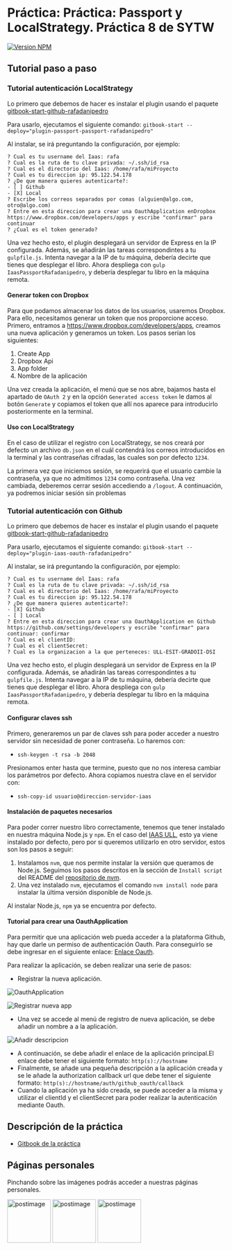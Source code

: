 # Práctica: Práctica: Passport y LocalStrategy. Práctica 8 de SYTW

[![Version NPM](https://img.shields.io/npm/v/plugin-iaas-passport-rafadanipedro.svg)](https://www.npmjs.com/package/plugin-iaas-passport-rafadanipedro)

## Tutorial paso a paso

### Tutorial autenticación LocalStrategy

Lo primero que debemos de hacer es instalar el plugin usando el paquete [gitbook-start-github-rafadanipedro](https://www.npmjs.com/package/gitbook-start-github-rafadanipedro)

Para usarlo, ejecutamos el siguiente comando:
`gitbook-start --deploy="plugin-passport-passport-rafadanipedro"`

Al instalar, se irá preguntando la configuración, por ejemplo:

```
? Cual es tu username del Iaas: rafa
? Cual es la ruta de tu clave privada: ~/.ssh/id_rsa
? Cual es el directorio del Iaas: /home/rafa/miProyecto
? Cual es tu direccion ip: 95.122.54.178
? ¿De que manera quieres autenticarte?:
- [ ] Github
- [X] Local
? Escribe los correos separados por comas (alguien@algo.com, otro@algo.com)
? Entre en esta direccion para crear una OauthApplication enDropbox https://www.dropbox.com/developers/apps y escribe "confirmar" para continuar
? ¿Cual es el token generado?

```
Una vez hecho esto, el plugin desplegará un servidor de Express en la IP configurada. Además, se añadirán las tareas correspondintes a tu `gulpfile.js`.
Intenta navegar a la IP de tu máquina, debería decirte que tienes que desplegar el libro.
Ahora despliega con `gulp IaasPassportRafadanipedro`, y debería desplegar tu libro en la máquina remota.

#### Generar token con Dropbox

Para que podamos almacenar los datos de los usuarios, usaremos Dropbox. Para ello, necesitamos generar un token que nos proporcione acceso. Primero, entramos a https://www.dropbox.com/developers/apps, creamos una nueva aplicación y generamos un token. Los pasos serían los siguientes:
1. Create App
2. Dropbox Api
3. App folder
4. Nombre de la aplicación

Una vez creada la aplicación, el menú que se nos abre, bajamos hasta el apartado de `OAuth 2` y en la opción `Generated access token` le damos al botón `Generate` y copiamos el token que allí nos aparece para introducirlo posteriormente en la terminal.

#### Uso con LocalStrategy
En el caso de utilizar el registro con LocalStrategy, se nos creará por defecto un archivo `db.json` en el cuál contendrá los correos introducidos en la terminal y las contraseñas cifradas, las cuales son por defecto `1234`.

La primera vez que iniciemos sesión, se requerirá que el usuario cambie la contraseña, ya que no admitimos `1234` como contraseña. Una vez cambiada, deberemos cerrar sesión accediendo a `/logout`. A continuación, ya podremos iniciar sesión sin problemas


### Tutorial autenticación con Github

Lo primero que debemos de hacer es instalar el plugin usando el paquete [gitbook-start-github-rafadanipedro](https://www.npmjs.com/package/gitbook-start-github-rafadanipedro)

Para usarlo, ejecutamos el siguiente comando: `gitbook-start --deploy="plugin-iaas-oauth-rafadanipedro"`

Al instalar, se irá preguntando la configuración, por ejemplo:
```
? Cual es tu username del Iaas: rafa
? Cual es la ruta de tu clave privada: ~/.ssh/id_rsa
? Cual es el directorio del Iaas: /home/rafa/miProyecto
? Cual es tu direccion ip: 95.122.54.178
? ¿De que manera quieres autenticarte?:
- [X] Github
- [ ] Local
? Entre en esta direccion para crear una OauthApplication en Github https://github.com/settings/developers y escribe "confirmar" para continuar: confirmar
? Cual es el clientID:
? Cual es el clientSecret:
? Cual es la organizacion a la que perteneces: ULL-ESIT-GRADOII-DSI
```

Una vez hecho esto, el plugin desplegará un servidor de Express en la IP configurada. Además, se añadirán las tareas correspondintes a tu `gulpfile.js`.
Intenta navegar a la IP de tu máquina, debería decirte que tienes que desplegar el libro.
Ahora despliega con `gulp IaasPassportRafadanipedro`, y debería desplegar tu libro en la máquina remota.

#### Configurar claves ssh
Primero, generaremos un par de claves ssh para poder acceder a nuestro servidor sin necesidad de poner contraseña. Lo haremos con:
- `ssh-keygen -t rsa -b 2048`

Presionamos enter hasta que termine, puesto que no nos interesa cambiar los parámetros por defecto. Ahora copiamos nuestra clave en el servidor con:
- `ssh-copy-id usuario@direccion-servidor-iaas`

#### Instalación de paquetes necesarios
Para poder correr nuestro libro correctamente, tenemos que tener instalado en nuestra máquina Node.js y `npm`. En el caso del [IAAS ULL](https://iaas.ull.es), esto ya viene instalado por defecto, pero por si queremos utilizarlo en otro servidor, estos son los pasos a seguir:

1. Instalamos `nvm`, que nos permite instalar la versión que queramos de Node.js. Seguimos los pasos descritos en la sección de `Install script` del README del [repositorio de nvm](https://github.com/creationix/nvm).
2. Una vez instalado `nvm`, ejecutamos el comando `nvm install node` para instalar la última versión disponible de Node.js.

Al instalar Node.js, `npm` ya se encuentra por defecto.

#### Tutorial para crear una OauthApplication

Para permitir que una aplicación web pueda acceder a la plataforma Github, hay que darle un permiso de authenticación Oauth. Para conseguirlo se debe ingresar en el siguiente enlace:
[Enlace Oauth](https://github.com/settings/developers).

Para realizar la aplicación, se deben realizar una serie de pasos:

* Registrar la nueva aplicación.

![OauthApplication](https://s16.postimg.org/uho7li4hh/captura_enlace_oauth.png)

![Registrar nueva app](https://s16.postimg.org/d1pg62g51/captura_boton_registrar_app.png)

* Una vez se accede al menú de registro de nueva aplicación, se debe añadir un nombre a a la aplicación.

![Añadir descripcion](https://s16.postimg.org/ofbzh9qnp/captura_creacion_app.png)
* A continuación, se debe añadir el enlace de la aplicación principal.El enlace debe tener el siguiente formato: `http(s)://hostname`
* Finalmente, se añade una pequeña descripción a la aplicación creada y se le añade la authorization callback url que debe tener el siguiente formato: `http(s)://hostname/auth/github_oauth/callback`
* Cuando la aplicación ya ha sido creada, se puede acceder a la misma y utilizar el clientId y el clientSecret para poder realizar la autenticación mediante Oauth.

## Descripción de la práctica
 * [Gitbook de la práctica](https://casianorodriguezleon.gitbooks.io/ull-esit-1617/content/practicas/practicapassport.html)

## Páginas personales

Pinchando sobre las imágenes podrás acceder a nuestras páginas personales.

<a href='https://rafaherrero.github.io' target='_blank'><img src='https://avatars2.githubusercontent.com/u/11819652?v=3&s=400' border='0' alt='postimage' width='100px'/></a> <a href='https://danielramosacosta.github.io/' target='_blank'><img src='https://avatars2.githubusercontent.com/u/11427028?v=3&s=400' border='0' alt='postimage' width='100px'/></a> <a href='https://alu0100505078.github.io/' target='_blank'><img src='https://avatars3.githubusercontent.com/u/14938442?v=3&s=400' border='0' alt='postimage' width='100px'/></a>
